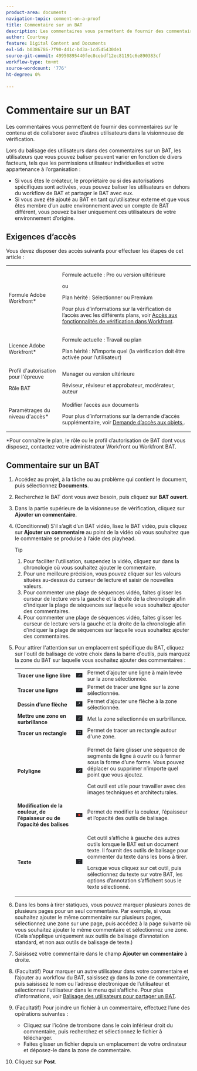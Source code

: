 ```yaml
---
product-area: documents
navigation-topic: comment-on-a-proof
title: Commentaire sur un BAT
description: Les commentaires vous permettent de fournir des commentaires sur le contenu et de collaborer avec d’autres utilisateurs dans la visionneuse de vérification.
author: Courtney
feature: Digital Content and Documents
exl-id: b0386786-7f90-4d1c-bd3a-1cd545430de1
source-git-commit: 49950895440fec8cebdf12ec81191c6e890383cf
workflow-type: tm+mt
source-wordcount: '776'
ht-degree: 0%

---
```


# Commentaire sur un BAT

Les commentaires vous permettent de fournir des commentaires sur le contenu et de collaborer avec d’autres utilisateurs dans la visionneuse de vérification.

Lors du balisage des utilisateurs dans des commentaires sur un BAT, les utilisateurs que vous pouvez baliser peuvent varier en fonction de divers facteurs, tels que les permissions utilisateur individuelles et votre appartenance à l’organisation :

* Si vous êtes le créateur, le propriétaire ou si des autorisations spécifiques sont activées, vous pouvez baliser les utilisateurs en dehors du workflow de BAT et partager le BAT avec eux.
* Si vous avez été ajouté au BAT en tant qu’utilisateur externe et que vous êtes membre d’un autre environnement avec un compte de BAT différent, vous pouvez baliser uniquement ces utilisateurs de votre environnement d’origine. <!--For more information, see [Proofing collaboration limitations with people outside of your organization](../../../../review-and-approve-work/proofing/tips-tricks-and-troubleshooting/collaboration-with-members-outside-of-your-organization.md)-->

## Exigences d’accès

Vous devez disposer des accès suivants pour effectuer les étapes de cet article :

<table style="table-layout:auto"> 
 <col> 
 <col> 
 <tbody> 
  <tr> 
   <td role="rowheader">Formule Adobe Workfront*</td> 
   <td> <p>Formule actuelle : Pro ou version ultérieure</p> <p>ou</p> <p>Plan hérité : Sélectionner ou Premium</p> <p>Pour plus d’informations sur la vérification de l’accès avec les différents plans, voir <a href="/help/quicksilver/administration-and-setup/manage-workfront/configure-proofing/access-to-proofing-functionality.md" class="MCXref xref">Accès aux fonctionnalités de vérification dans Workfront</a>.</p> </td> 
  </tr> 
  <tr> 
   <td role="rowheader">Licence Adobe Workfront*</td> 
   <td> <p>Formule actuelle : Travail ou plan</p> <p>Plan hérité : N’importe quel (la vérification doit être activée pour l’utilisateur)</p> </td> 
  </tr> 
  <tr> 
   <td role="rowheader">Profil d'autorisation pour l'épreuve </td> 
   <td>Manager ou version ultérieure</td> 
  </tr> 
  <tr> 
   <td role="rowheader">Rôle BAT</td> 
   <td>Réviseur, réviseur et approbateur, modérateur, auteur</td> 
  </tr> 
  <tr> 
   <td role="rowheader">Paramétrages du niveau d'accès*</td> 
   <td> <p>Modifier l’accès aux documents</p> <p>Pour plus d’informations sur la demande d’accès supplémentaire, voir <a href="../../../../workfront-basics/grant-and-request-access-to-objects/request-access.md" class="MCXref xref">Demande d’accès aux objets </a>.</p> </td> 
  </tr> 
 </tbody> 
</table>

&#42;Pour connaître le plan, le rôle ou le profil d’autorisation de BAT dont vous disposez, contactez votre administrateur Workfront ou Workfront BAT.

## Commentaire sur un BAT

1. Accédez au projet, à la tâche ou au problème qui contient le document, puis sélectionnez **Documents**.
1. Recherchez le BAT dont vous avez besoin, puis cliquez sur **BAT ouvert**.

1. Dans la partie supérieure de la visionneuse de vérification, cliquez sur **Ajouter un commentaire**.
1. (Conditionnel) S’il s’agit d’un BAT vidéo, lisez le BAT vidéo, puis cliquez sur **Ajouter un commentaire** au point de la vidéo où vous souhaitez que le commentaire se produise à l’aide des playhead.

   >[!TIP]
   >
   >1. Pour faciliter l’utilisation, suspendez la vidéo, cliquez sur dans la chronologie où vous souhaitez ajouter le commentaire.
   >1. Pour une meilleure précision, vous pouvez cliquer sur les valeurs situées au-dessus du curseur de lecture et saisir de nouvelles valeurs.
   >1. Pour commenter une plage de séquences vidéo, faites glisser les curseur de lecture vers la gauche et la droite de la chronologie afin d’indiquer la plage de séquences sur laquelle vous souhaitez ajouter des commentaires.
   >1. Pour commenter une plage de séquences vidéo, faites glisser les curseur de lecture vers la gauche et la droite de la chronologie afin d’indiquer la plage de séquences sur laquelle vous souhaitez ajouter des commentaires.


1. Pour attirer l&#39;attention sur un emplacement spécifique du BAT, cliquez sur l&#39;outil de balisage de votre choix dans la barre d&#39;outils, puis marquez la zone du BAT sur laquelle vous souhaitez ajouter des commentaires :

   <table style="table-layout:auto"> 
    <col> 
    <col> 
    <col> 
    <tbody> 
     <tr> 
      <td role="rowheader"><strong>Tracer une ligne libre</strong> </td> 
      <td> <img src="assets/freehand-line.png"> </td> 
      <td>Permet d’ajouter une ligne à main levée sur la zone sélectionnée.</td> 
     </tr> 
     <tr> 
      <td role="rowheader"><strong>Tracer une ligne</strong> </td> 
      <td> <img src="assets/line.png"> </td> 
      <td>Permet de tracer une ligne sur la zone sélectionnée.</td> 
     </tr> 
     <tr> 
      <td role="rowheader"><strong>Dessin d’une flèche</strong> </td> 
      <td> <img src="assets/arrow.png"> </td> 
      <td>Permet d’ajouter une flèche à la zone sélectionnée.</td> 
     </tr> 
     <tr> 
      <td role="rowheader"><strong>Mettre une zone en surbrillance</strong> </td> 
      <td> <img src="assets/highlight.png"> </td> 
      <td>Met la zone sélectionnée en surbrillance.</td> 
     </tr> 
     <tr> 
      <td role="rowheader"><strong>Tracer un rectangle</strong> </td> 
      <td> <img src="assets/rectangle.png"> </td> 
      <td>Permet de tracer un rectangle autour d'une zone.</td> 
     </tr> 
     <tr> 
      <td role="rowheader"><strong>Polyligne</strong> </td> 
      <td> <img src="assets/polyline.png"> </td> 
      <td> <p>Permet de faire glisser une séquence de segments de ligne à ouvrir ou à fermer sous la forme d’une forme. Vous pouvez déplacer ou supprimer n’importe quel point que vous ajoutez. </p> <p>Cet outil est utile pour travailler avec des images techniques et architecturales.</p> </td> 
     </tr> 
     <tr> 
      <td role="rowheader"><strong>Modification de la couleur, de l’épaisseur ou de l’opacité des balises</strong> </td> 
      <td> <img src="assets/change-color.png"> </td> 
      <td>Permet de modifier la couleur, l’épaisseur et l’opacité des outils de balisage.</td> 
     </tr> 
     <tr> 
      <td role="rowheader"><strong>Texte</strong> </td> 
      <td> <img src="assets/copy-of-text.png"> </td> 
      <td> <p>Cet outil s’affiche à gauche des autres outils lorsque le BAT est un document texte. Il fournit des outils de balisage pour commenter du texte dans les bons à tirer. <br></p> <p>Lorsque vous cliquez sur cet outil, puis sélectionnez du texte sur votre BAT, les options d’annotation s’affichent sous le texte sélectionné.<br></p> </td> 
     </tr> 
    </tbody> 
   </table>

1. Dans les bons à tirer statiques, vous pouvez marquer plusieurs zones de plusieurs pages pour un seul commentaire. Par exemple, si vous souhaitez ajouter le même commentaire sur plusieurs pages, sélectionnez une zone sur une page, puis accédez à la page suivante où vous souhaitez ajouter le même commentaire et sélectionnez une zone. (Cela s’applique uniquement aux outils de balisage d’annotation standard, et non aux outils de balisage de texte.)
1. Saisissez votre commentaire dans le champ **Ajouter un commentaire** à droite.
1. (Facultatif) Pour marquer un autre utilisateur dans votre commentaire et l’ajouter au workflow du BAT, saisissez @ dans la zone de commentaire, puis saisissez le nom ou l’adresse électronique de l’utilisateur et sélectionnez l’utilisateur dans le menu qui s’affiche. Pour plus d’informations, voir [Balisage des utilisateurs pour partager un BAT](../../../../review-and-approve-work/proofing/reviewing-proofs-within-workfront/comment-on-a-proof/tag-users-to-share-proof.md).
1. (Facultatif) Pour joindre un fichier à un commentaire, effectuez l’une des opérations suivantes :

   * Cliquez sur l’icône de trombone dans le coin inférieur droit du commentaire, puis recherchez et sélectionnez le fichier à télécharger.
   * Faites glisser un fichier depuis un emplacement de votre ordinateur et déposez-le dans la zone de commentaire.

1. Cliquez sur **Post**.
